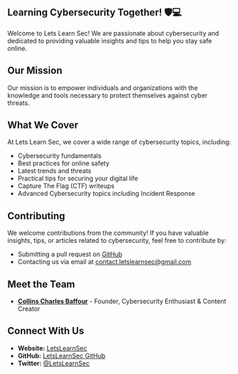 <!-- # About LetsLearnSec -->

<!-- ![Lets Learn Sec Logo](https://raw.githubusercontent.com/letslearnsec/letslearnsec.github.io/main/assets/img/logos/logo.png) -->

## Learning Cybersecurity Together! 🛡️💻

Welcome to Lets Learn Sec! We are passionate about cybersecurity and dedicated to providing valuable insights and tips to help you stay safe online.

## Our Mission

Our mission is to empower individuals and organizations with the knowledge and tools necessary to protect themselves against cyber threats.

## What We Cover

At Lets Learn Sec, we cover a wide range of cybersecurity topics, including:

- Cybersecurity fundamentals
- Best practices for online safety
- Latest trends and threats
- Practical tips for securing your digital life
- Capture The Flag (CTF) writeups
- Advanced Cybersecurity topics including Incident Response

## Contributing

We welcome contributions from the community! If you have valuable insights, tips, or articles related to cybersecurity, feel free to contribute by:

- Submitting a pull request on [GitHub](https://github.com/letslearnsec/letslearnsec.github.io)
- Contacting us via email at [contact.letslearnsec@gmail.com](mailto:contact.letslearnsec@gmail.com)

## Meet the Team

- **[Collins Charles Baffour](https://twitter.com/r3d11n3)** - Founder, Cybersecurity Enthusiast & Content Creator
<!-- - **[Team Member Name](link-to-team-member-profile)** - Cybersecurity Expert -->
<!-- - **[Team Member Name](link-to-team-member-profile)** - Content Creator -->

## Connect With Us

- **Website:** [LetsLearnSec](https://letslearnsec.github.io/)
- **GitHub:** [LetsLearnSec GitHub](https://github.com/letslearnsec/letslearnsec.github.io/)
- **Twitter:** [@LetsLearnSec](https://twitter.com/letslearnsec)
